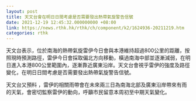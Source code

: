 ```yaml
---
layout: post
title: 天文台會在明日日間考慮是否需要發出熱帶氣旋警告信號
date: 2021-12-19 12:45:32.000000000 +08:00
link: https://news.rthk.hk/rthk/ch/component/k2/1624936-20211219.htm
categories: rthk
---
```


天文台表示，位於南海的熱帶氣旋雷伊今日會與本港維持超過800公里的距離，按照現時預測路徑，雷伊今日會採取偏北方向移動，橫過南海中部並逐漸減弱，在明日進入本港800公里範圍內，逐漸靠近廣東沿岸。天文台會視乎雷伊的強度及路徑變化，在明日日間考慮是否需要發出熱帶氣旋警告信號。

天文台又預料 ，雷伊的相關雨帶會在未來兩三日為南海北部及廣東沿岸帶來有雨的天氣，會密切監察雷伊的動向，呼籲市民留意本周初至中期天氣變化。
